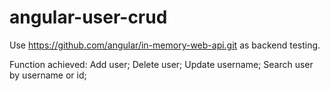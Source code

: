# angular-user-crud

Use https://github.com/angular/in-memory-web-api.git as backend testing.

Function achieved:
Add user;
Delete user;
Update username;
Search user by username or id;
